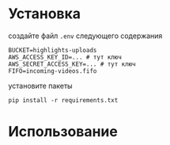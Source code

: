 # Установка

создайте файл `.env` следующего содержания

    BUCKET=highlights-uploads
    AWS_ACCESS_KEY_ID=... # тут ключ
    AWS_SECRET_ACCESS_KEY=... # тут ключ
    FIFO=incoming-videos.fifo

установите пакеты

    pip install -r requirements.txt

# Использование

